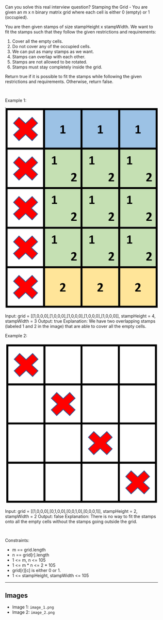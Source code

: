 Can you solve this real interview question? Stamping the Grid - You are given an m x n binary matrix grid where each cell is either 0 (empty) or 1 (occupied).

You are then given stamps of size stampHeight x stampWidth. We want to fit the stamps such that they follow the given restrictions and requirements:

 1. Cover all the empty cells.
 2. Do not cover any of the occupied cells.
 3. We can put as many stamps as we want.
 4. Stamps can overlap with each other.
 5. Stamps are not allowed to be rotated.
 6. Stamps must stay completely inside the grid.

Return true if it is possible to fit the stamps while following the given restrictions and requirements. Otherwise, return false.

 

Example 1:

![Example 1](./image_1.png)


Input: grid = [[1,0,0,0],[1,0,0,0],[1,0,0,0],[1,0,0,0],[1,0,0,0]], stampHeight = 4, stampWidth = 3
Output: true
Explanation: We have two overlapping stamps (labeled 1 and 2 in the image) that are able to cover all the empty cells.


Example 2:

![Example 2](./image_2.png)


Input: grid = [[1,0,0,0],[0,1,0,0],[0,0,1,0],[0,0,0,1]], stampHeight = 2, stampWidth = 2 
Output: false 
Explanation: There is no way to fit the stamps onto all the empty cells without the stamps going outside the grid.


 

Constraints:

 * m == grid.length
 * n == grid[r].length
 * 1 <= m, n <= 105
 * 1 <= m * n <= 2 * 105
 * grid[r][c] is either 0 or 1.
 * 1 <= stampHeight, stampWidth <= 105

---

## Images

- Image 1: `image_1.png`
- Image 2: `image_2.png`
